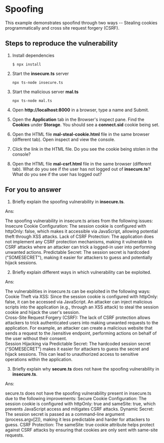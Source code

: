 # Spoofing

This example demonstrates spoofind through two ways -- Stealing cookies programmatically and cross site request forgery (CSRF).

## Steps to reproduce the vulnerability

1. Install dependencies

   `$ npx install`

2. Start the **insecure.ts** server

   `npx ts-node insecure.ts`

3. Start the malicious server **mal.ts**

   `npx ts-node mal.ts`

4. Open __http://localhost:8000__ in a browser, type a name and Submit.

5. Open the __Application__ tab in the Browser's inspect pane. Find the __Cookies__ under __Storage__. You should see a __connect.sid__ cookie being set.

6. Open the HTML file __mal-steal-cookie.html__ file in the same browser (different tab). Open inspect and view the console.

7. Click the link in the HTML file. Do you see the cookie being stolen in the console?

8. Open the HTML file __mal-csrf.html__ file in the same browser (different tab). What do you see if the user has not logged out of **insecure.ts**? What do you see if the user has logged out?


## For you to answer

1. Briefly explain the spoofing vulnerability in **insecure.ts**.

Ans:

The spoofing vulnerability in insecure.ts arises from the following issues:
Insecure Cookie Configuration: The session cookie is configured with httpOnly: false, which makes it accessible via JavaScript, allowing potential theft through XSS attacks.
Lack of CSRF Protection: The application does not implement any CSRF protection mechanisms, making it vulnerable to CSRF attacks where an attacker can trick a logged-in user into performing unwanted actions.
Predictable Secret: The session secret is hardcoded ("SOMESECRET"), making it easier for attackers to guess and potentially hijack sessions.

2. Briefly explain different ways in which vulnerability can be exploited.

Ans:

The vulnerabilities in insecure.ts can be exploited in the following ways:  
Cookie Theft via XSS: Since the session cookie is configured with httpOnly: false, it can be accessed via JavaScript. An attacker can inject malicious scripts into the application (e.g., through an XSS attack) to steal the session cookie and hijack the user's session.  
Cross-Site Request Forgery (CSRF): The lack of CSRF protection allows attackers to trick authenticated users into making unwanted requests to the application. For example, an attacker can create a malicious website that sends a request to the /sensitive endpoint, performing actions on behalf of the user without their consent.  
Session Hijacking via Predictable Secret: The hardcoded session secret ("SOMESECRET") makes it easier for attackers to guess the secret and hijack sessions. This can lead to unauthorized access to sensitive operations within the application.


3. Briefly explain why **secure.ts** does not have the spoofing vulnerability in **insecure.ts**.

Ans:

secure.ts does not have the spoofing vulnerability present in insecure.ts due to the following improvements:
Secure Cookie Configuration: The session cookie is configured with httpOnly: true and sameSite: true, which prevents JavaScript access and mitigates CSRF attacks.
Dynamic Secret: The session secret is passed as a command-line argument (process.argv[2]), making it less predictable and harder for attackers to guess.
CSRF Protection: The sameSite: true cookie attribute helps protect against CSRF attacks by ensuring that cookies are only sent with same-site requests.